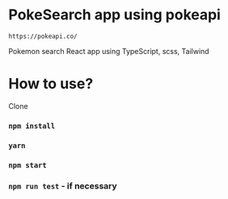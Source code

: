 # PokeSearch app using pokeapi
`https://pokeapi.co/`

Pokemon search React app using TypeScript, scss, Tailwind


# How to use?
Clone 
### `npm install`
### `yarn`
### `npm start`
### `npm run test` - if necessary
